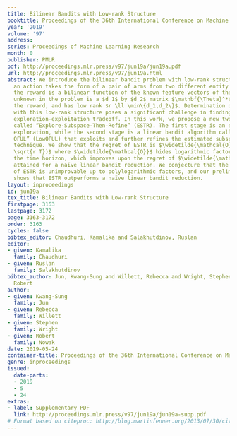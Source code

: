 ```yaml
---
title: Bilinear Bandits with Low-rank Structure
booktitle: Proceedings of the 36th International Conference on Machine Learning
year: '2019'
volume: '97'
address: 
series: Proceedings of Machine Learning Research
month: 0
publisher: PMLR
pdf: http://proceedings.mlr.press/v97/jun19a/jun19a.pdf
url: http://proceedings.mlr.press/v97/jun19a.html
abstract: We introduce the bilinear bandit problem with low-rank structure in which
  an action takes the form of a pair of arms from two different entity types, and
  the reward is a bilinear function of the known feature vectors of the arms. The
  unknown in the problem is a $d_1$ by $d_2$ matrix $\mathbf{\Theta}^*$ that defines
  the reward, and has low rank $r \ll \min\{d_1,d_2\}$. Determination of $\mathbf{\Theta}^*$
  with this low-rank structure poses a significant challenge in finding the right
  exploration-exploitation tradeoff. In this work, we propose a new two-stage algorithm
  called “Explore-Subspace-Then-Refine” (ESTR). The first stage is an explicit subspace
  exploration, while the second stage is a linear bandit algorithm called “almost-low-dimensional
  OFUL” (LowOFUL) that exploits and further refines the estimated subspace via a regularization
  technique. We show that the regret of ESTR is $\widetilde{\mathcal{O}}((d_1+d_2)^{3/2}
  \sqrt{r T})$ where $\widetilde{\mathcal{O}}$ hides logarithmic factors and $T$ is
  the time horizon, which improves upon the regret of $\widetilde{\mathcal{O}}(d_1d_2\sqrt{T})$
  attained for a naïve linear bandit reduction. We conjecture that the regret bound
  of ESTR is unimprovable up to polylogarithmic factors, and our preliminary experiment
  shows that ESTR outperforms a naïve linear bandit reduction.
layout: inproceedings
id: jun19a
tex_title: Bilinear Bandits with Low-rank Structure
firstpage: 3163
lastpage: 3172
page: 3163-3172
order: 3163
cycles: false
bibtex_editor: Chaudhuri, Kamalika and Salakhutdinov, Ruslan
editor:
- given: Kamalika
  family: Chaudhuri
- given: Ruslan
  family: Salakhutdinov
bibtex_author: Jun, Kwang-Sung and Willett, Rebecca and Wright, Stephen and Nowak,
  Robert
author:
- given: Kwang-Sung
  family: Jun
- given: Rebecca
  family: Willett
- given: Stephen
  family: Wright
- given: Robert
  family: Nowak
date: 2019-05-24
container-title: Proceedings of the 36th International Conference on Machine Learning
genre: inproceedings
issued:
  date-parts:
  - 2019
  - 5
  - 24
extras:
- label: Supplementary PDF
  link: http://proceedings.mlr.press/v97/jun19a/jun19a-supp.pdf
# Format based on citeproc: http://blog.martinfenner.org/2013/07/30/citeproc-yaml-for-bibliographies/
---
```

